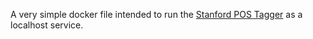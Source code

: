 A very simple docker file intended to run the [Stanford POS Tagger](http://nlp.stanford.edu/software/tagger.shtml) as a localhost service.